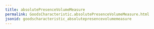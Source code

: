 ```yaml
---
title: absolutePresenceVolumeMeasure
permalink: GoodsCharacteristic.absolutePresenceVolumeMeasure.html
jsonid: goodscharacteristic_absolutepresencevolumemeasure
---
```

